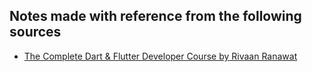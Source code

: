 ## Notes made with reference from the following sources
  - [The Complete Dart & Flutter Developer Course by Rivaan Ranawat](https://www.youtube.com/watch?v=CzRQ9mnmh44)
